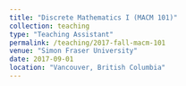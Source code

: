 ```yaml
---
title: "Discrete Mathematics I (MACM 101)"
collection: teaching
type: "Teaching Assistant"
permalink: /teaching/2017-fall-macm-101
venue: "Simon Fraser University"
date: 2017-09-01
location: "Vancouver, British Columbia"
---
```

